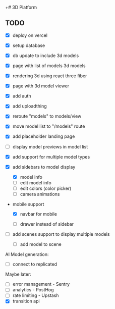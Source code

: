 +# 3D Platform

## TODO

- [x] deploy on vercel
- [x] setup database

- [x] db update to include 3d models

- [x] page with list of models 3d models
- [x] rendering 3d using react three fiber
- [x] page with 3d model viewer

- [x] add auth
- [x] add uploadthing

- [x] reroute "models" to models/view
- [x] move model list to "/models" route
- [x] add placeholder landing page
- [ ] display model previews in model list

- [x] add support for multiple model types
- [x] add sidebars to model display
  - [x] model info
  - [ ] edit model info
  - [ ] edit colors (color picker)
  - [ ] camera animations 

- mobile support
  - [x] navbar for mobile
  - [ ] drawer instead of sidebar


- [ ] add scenes support to display multiple models
  - [ ] add model to scene


AI Model generation:
- [ ] connect to replicated

Maybe later:
- [ ] error management - Sentry
- [ ] analytics - PostHog
- [ ] rate limiting - Upstash
- [x] transition api
